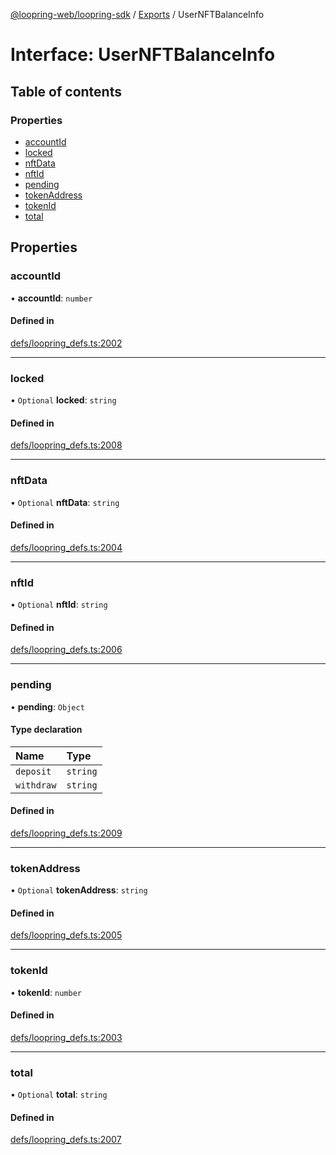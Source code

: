 [@loopring-web/loopring-sdk](../README.md) / [Exports](../modules.md) / UserNFTBalanceInfo

# Interface: UserNFTBalanceInfo

## Table of contents

### Properties

- [accountId](UserNFTBalanceInfo.md#accountid)
- [locked](UserNFTBalanceInfo.md#locked)
- [nftData](UserNFTBalanceInfo.md#nftdata)
- [nftId](UserNFTBalanceInfo.md#nftid)
- [pending](UserNFTBalanceInfo.md#pending)
- [tokenAddress](UserNFTBalanceInfo.md#tokenaddress)
- [tokenId](UserNFTBalanceInfo.md#tokenid)
- [total](UserNFTBalanceInfo.md#total)

## Properties

### accountId

• **accountId**: `number`

#### Defined in

[defs/loopring_defs.ts:2002](https://github.com/Loopring/loopring_sdk/blob/a4b843d/src/defs/loopring_defs.ts#L2002)

___

### locked

• `Optional` **locked**: `string`

#### Defined in

[defs/loopring_defs.ts:2008](https://github.com/Loopring/loopring_sdk/blob/a4b843d/src/defs/loopring_defs.ts#L2008)

___

### nftData

• `Optional` **nftData**: `string`

#### Defined in

[defs/loopring_defs.ts:2004](https://github.com/Loopring/loopring_sdk/blob/a4b843d/src/defs/loopring_defs.ts#L2004)

___

### nftId

• `Optional` **nftId**: `string`

#### Defined in

[defs/loopring_defs.ts:2006](https://github.com/Loopring/loopring_sdk/blob/a4b843d/src/defs/loopring_defs.ts#L2006)

___

### pending

• **pending**: `Object`

#### Type declaration

| Name | Type |
| :------ | :------ |
| `deposit` | `string` |
| `withdraw` | `string` |

#### Defined in

[defs/loopring_defs.ts:2009](https://github.com/Loopring/loopring_sdk/blob/a4b843d/src/defs/loopring_defs.ts#L2009)

___

### tokenAddress

• `Optional` **tokenAddress**: `string`

#### Defined in

[defs/loopring_defs.ts:2005](https://github.com/Loopring/loopring_sdk/blob/a4b843d/src/defs/loopring_defs.ts#L2005)

___

### tokenId

• **tokenId**: `number`

#### Defined in

[defs/loopring_defs.ts:2003](https://github.com/Loopring/loopring_sdk/blob/a4b843d/src/defs/loopring_defs.ts#L2003)

___

### total

• `Optional` **total**: `string`

#### Defined in

[defs/loopring_defs.ts:2007](https://github.com/Loopring/loopring_sdk/blob/a4b843d/src/defs/loopring_defs.ts#L2007)
